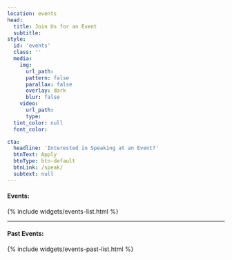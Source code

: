 ```yaml
---
location: events
head:
  title: Join Us for an Event
  subtitle:
style:
  id: 'events'
  class: ''
  media:
    img:
      url_path:
      pattern: false
      parallax: false
      overlay: dark
      blur: false
    video:
      url_path:
      type:
  tint_color: null
  font_color:

cta:
  headline: 'Interested in Speaking at an Event?'
  btnText: Apply
  btnType: btn-default
  btnLink: /speak/
  subtext: null
---
```


<h4>Events:</h4>

{% include widgets/events-list.html %}

<hr>

<h4 class="past">Past Events:</h4>

{% include widgets/events-past-list.html %}
